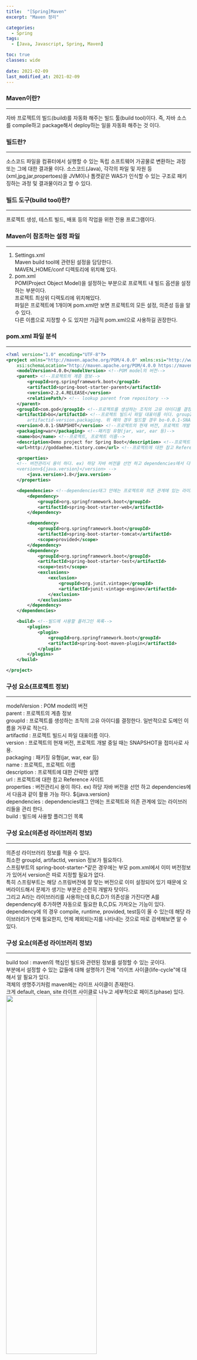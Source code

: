 ```yaml
---
title:  "[Spring]Maven"
excerpt: "Maven 정리"

categories:
  - Spring
tags:
  - [Java, Javascript, Spring, Maven]

toc: true
classes: wide
 
date: 2021-02-09
last_modified_at: 2021-02-09
---
```


### Maven이란?
---
자바 프로젝트의 빌드(build)를 자동화 해주는 빌드 툴(build tool)이다.
즉, 자바 소스를 compile하고 package해서 deploy하는 일을 자동화 해주는 것 이다.

### 빌드란?
---
소스코드 파일을 컴퓨터에서 실행할 수 있는 독립 소프트웨어 가공물로 변환하는 과정 또는 그에 대한 결과물 이다.
소스코드(Java), 각각의 파일 및 자원 등(xml,jpg,jar,propertoes)을 JVM이나 톰캣같은 WAS가 인식할 수 있는 구조로 패키징하는 과정 및 결과물이라고 할 수 있다.

### 빌드 도구(build tool)란?
---
프로젝트 생성, 테스트 빌드, 배포 등의 작업을 위한 전용 프로그램이다.

### Maven이 참조하는 설정 파일
---
1. Settings.xml<br>
Maven build tool에 관련된 설정을 담당한다.<br>MAVEN_HOME/conf 디렉토리에 위치해 있다.<br>
2. pom.xml<br>
POM(Project Object Model)을 설정하는 부분으로 프로젝트 내 빌드 옵션을 설정하는 부분이다.<br>프로젝트 최상위 디렉토리에 위치해있다.<br>파일은 프로젝트에 1개이며 pom.xml만 보면 프로젝트의 모든 설정, 의존성 등을 알 수 있다.<br>다른 이름으로 지정할 수 도 있지만 가급적 pom.xml으로 사용하길 권장한다.

### pom.xml 파일 분석
---
```xml
<?xml version="1.0" encoding="UTF-8"?>
<project xmlns="http://maven.apache.org/POM/4.0.0" xmlns:xsi="http://www.w3.org/2001/XMLSchema-instance"
	xsi:schemaLocation="http://maven.apache.org/POM/4.0.0 https://maven.apache.org/xsd/maven-4.0.0.xsd">
	<modelVersion>4.0.0</modelVersion> <!--POM model의 버전-->
	<parent> <!--프로젝트의 계층 정보-->
		<groupId>org.springframework.boot</groupId>
		<artifactId>spring-boot-starter-parent</artifactId>
		<version>2.2.4.RELEASE</version>
		<relativePath/> <!-- lookup parent from repository -->
	</parent>
	<groupId>com.god</groupId> <!--프로젝트를 생성하는 조직의 고유 아이디를 결정한다. 일반적으로 도메인 이름을 거꾸로 적는다.-->
	<artifactId>bo</artifactId> <!--프로젝트 빌드시 파일 대표이름 이다. groupId 내에서 유일해야 한다.Maven을 이용하여 빌드시 다음과 같은 규칙으로 파일이 생성 된다.
		artifactid-version.packaging. 위 예의 경우 빌드할 경우 bo-0.0.1-SNAPSHOT.war 파일이 생성된다.-->
	<version>0.0.1-SNAPSHOT</version> <!--프로젝트의 현재 버전, 프로젝트 개발 중일 때는 SNAPSHOT을 접미사로 사용-->
	<packaging>war</packaging> <!--패키징 유형(jar, war, ear 등)-->
	<name>bo</name> <!--프로젝트, 프로젝트 이름-->
	<description>Demo project for Spring Boot</description> <!--프로젝트에 대한 간략한 설명-->
	<url>http://goddaehee.tistory.com</url> <!--프로젝트에 대한 참고 Reference 사이트-->

	<properties>
	<!-- 버전관리시 용이 하다. ex) 하당 자바 버전을 선언 하고 dependencies에서 다음과 같이 활용 가능 하다.
	<version>${java.version}</version> -->
		<java.version>1.8</java.version>
	</properties>

	<dependencies> <!--dependencies태그 안에는 프로젝트와 의존 관계에 있는 라이브러리들을 관리 한다.-->
		<dependency>
			<groupId>org.springframework.boot</groupId>
			<artifactId>spring-boot-starter-web</artifactId>
		</dependency>

		<dependency>
			<groupId>org.springframework.boot</groupId>
			<artifactId>spring-boot-starter-tomcat</artifactId>
			<scope>provided</scope>
		</dependency>
		<dependency>
			<groupId>org.springframework.boot</groupId>
			<artifactId>spring-boot-starter-test</artifactId>
			<scope>test</scope>
			<exclusions>
				<exclusion>
					<groupId>org.junit.vintage</groupId>
					<artifactId>junit-vintage-engine</artifactId>
				</exclusion>
			</exclusions>
		</dependency>
	</dependencies>

	<build> <!--빌드에 사용할 플러그인 목록-->
		<plugins>
			<plugin>
				<groupId>org.springframework.boot</groupId>
				<artifactId>spring-boot-maven-plugin</artifactId>
			</plugin>
		</plugins>
	</build>

</project>
```
### 구성 요소(프로젝트 정보)
---
modelVersion : POM model의 버전<br>
parent : 프로젝트의 계층 정보<br>
groupId : 프로젝트를 생성하는 조직의 고유 아이디를 결정한다. 일반적으로 도메인 이름을 거꾸로 적는다.<br>
artifactId : 프로젝트 빌드시 파일 대표이름 이다.<br>
version : 프로젝트의 현재 버전, 프로젝트 개발 중일 때는 SNAPSHOT을 접미사로 사용.<br>
packaging : 패키징 유형(jar, war, ear 등)<br>
name : 프로젝트, 프로젝트 이름<br>
description : 프로젝트에 대한 간략한 설명<br>
url : 프로젝트에 대한 참고 Reference 사이트<br>
properties : 버전관리시 용이 하다. ex) 하당 자바 버전을 선언 하고 dependencies에서 다음과 같이 활용 가능 하다.
<version>${java.version}</version><br>
dependencies : dependencies태그 안에는 프로젝트와 의존 관계에 있는 라이브러리들을 관리 한다.<br>
build : 빌드에 사용할 플러그인 목록

### 구성 요소(의존성 라이브러리 정보)
---
의존성 라이브러리 정보를 적을 수 있다.<br>
최소한 groupId, artifactId, version 정보가 필요하다.<br>
스프링부트의 spring-boot-starter-*같은 경우에는 부모 pom.xml에서 이미 버전정보가 있어서 version은 따로 지정할 필요가 없다.<br>특히 스프링부트는 해당 스프링버전에 잘 맞는 버전으로 이미 설정되어 있기 때문에 오버라이드해서 문제가 생기는 부분은 순전히 개발자 탓이다.<br>
그리고 A라는 라이브러리를 사용하는데 B,C,D가 의존성을 가진다면 A를 dependency에 추가하면 자동으로 필요한 B,C,D도 가져오는 기능이 있다.<br>
dependency에 <scope>의 경우 compile, runtime, provided, test등이 올 수 있는데 해당 라이브러리가 언제 필요한지, 언제 제외되는지를 나타내는 것으로 따로 검색해보면 알 수 있다.

### 구성 요소(의존성 라이브러리 정보)
---
build tool : maven의 핵심인 빌드와 관련된 정보를 설정할 수 있는 곳이다.<br>
<build> 부분에서 설정할 수 있는 값들에 대해 설명하기 전에 "라이프 사이클(life-cycle"에 대해서 알 필요가 있다.<br>
객체의 생명주기처럼 maven에는 라이프 사이클이 존재한다.<br>
크게 default, clean, site 라이프 사이클로 나누고 세부적으로 페이즈(phase) 있다.<br>
<img src="https://img1.daumcdn.net/thumb/R1280x0/?scode=mtistory2&fname=http%3A%2F%2Fcfile21.uf.tistory.com%2Fimage%2F999B12465BBC992C202A89" width="70%" height="50%" />
<br>
메이븐의 모든 기능은 플러그인(plugin)을 기반으로 동작한다.<br>
플러그인에서 실행할 수 있는 각각의 작업을 골(goal)이라하고 하나의 페이즈는 하나의 골과 연결되며, 하나의 플러그인에는 여러 개의 골이 있을 수 있다.<br>

### 라이프 사이클
---
mvn process-resources : resources:resources의 실행으로 resource 디렉토리에 있는 내용을 target/classes로 복사한다.<br>
mvn compile : compiler:compile의 실행으로 src/java 밑의 모든 자바 소스를 컴파일해서 target/classes로 복사<br>
mvn process-testResources, mvn test-compile : 이것은 위의 두 개가 src/java였다면 test/java의 내용을 target/test-classes로 복사. (참고로 test만 mvn test 명령을 내리면 라이프사이클상 원본 소스로 컴파일된다.)<br>
mvn test : surefire:test의 실행으로 target/test-classes에 있는 테스트케이스의 단위테스트를 진행한다. 결과를 target/surefire-reports에 생성한다.<br>
mvn package : target디렉토리 하위에 jar, war, ear등 패키지파일을 생성하고 이름은 <build>의 <finalName>의 값을 사용한다 지정되지 않았을 때는 아까 설명한 "artifactId-version.extention" 이름으로 생성<br>
mvn install : 로컬 저장소로 배포<br>
mvn deploy : 원격 저장소로 배포<br>
mvn clean : 빌드 과정에서 생긴 target 디렉토리 내용 삭제<br>
mvn site : target/site에 문서 사이트 생성<br>
mvn site-deploy : 문서 사이트를 서버로 배포<br>

위와 같은 진행 순서로 라이프 사이클이 진행된다.<br>

이제 <build>에서 설정할 수 있는 값을 확인해보자.<br>

<finalName> : 빌드 결과물(ex .jar) 이름 설정<br>

<resources> : 리소스(각종 설정 파일)의 위치를 지정할 수 있다.<br>

- <resource> : 없으면 기본으로 "src/main/resources"<br>

<testResources> : 테스트 리소스의 위치를 지정할 수 있다.<br>

- <testResource> : 없으면 기본으로 "src/test/resources"<br>

<Repositories> : 빌드할 때 접근할 저장소의 위치를 지정할 수 있다. 기본적으로 메이븐 중앙 저장소인 http://repo1.maven.org/maven2로 지정되어 있다.<br>

<outputDirectory> : 컴파일한 결과물 위치 값 지정, 기본 "target/classes"<br>

<testOutputDirectory> : 테스트 소스를 컴파일한 결과물 위치 값 지정, 기본 "target/test-classes"<br>

<plugin> : 어떠한 액션 하나를 담당하는 것으로 가장 중요하지만 들어가는 옵션은 제 각각이다. 다행인 것은 플러그인 형식에 대한 것은 안내가 나와있으니 그것을 참고해서 작성하면 된다.<br>

plugin이 작성되어 있다고 무조건 실행되는 것은 아니다. 명확한 것은 아니지만 따로 실행할 플러그인을 메이븐 명령어로 실행해야 하는 것으로 알고 있다.<br>

- <executions> : 플러그인 goal과 관련된 실행에 대한 설정<br>

- <configuration> : 플러그인에서 필요한 설정 값 지정<br>

### apache CXF를 이용한 code generate 플러그인은 아래에서 소개되고 사용한다.
---
http://cxf.apache.org/docs/maven-cxf-codegen-plugin-wsdl-to-java.html<br>

```xml
<plugin>
    <groupId>org.apache.cxf</groupId>
    <artifactId>cxf-codegen-plugin</artifactId>
    <version>${cxf.version}</version>
    <executions>
        <execution>
            <id>generate-sources</id>
            <phase>generate-sources</phase>
            <configuration>
                <sourceRoot>${project.build.directory}/generated/cxf</sourceRoot>
                <wsdlOptions>
                    <wsdlOption>
                        <wsdl>${basedir}/src/main/resources/myService.wsdl</wsdl>
                    </wsdlOption>
                </wsdlOptions>
            </configuration>
            <goals>
                <goal>wsdl2java</goal>
            </goals>
        </execution>
    </executions>
</plugin>
```

### 배포
---

```xml
<project>
  ...
  <distributionManagement>
    <site>
      <id>website</id>
      <url>scp://www.mycompany.com/www/docs/project/</url>
    </site>
  </distributionManagement>
  ...
</project>
```
사이트로 배포할 때 위와 같이 설정할 수도 있다.

### 번외. <Parent> pom.xml 상속
---
Parent : pom.xml은 상속을 받을 수 있다.<br>
스프링부트의 경우 부모 pom.xml에 자주 사용하는 라이브러리들의 버전정보나 dependency들을 이미 가지고 있어서 참조하기 편리하다.<br>
참고로 super pom.xml이라는 것이 있다.<br>
모든 pom.xml이 기본적으로 상속하고 있는 부모 설정파일로 이것 때문에 기본으로 생성된 pom.xml에 별 내용이 없어도 잘 처리한다.<br>
물론 생성된 pom.xml에서 설정 값을 오버라이드하면 super pom.xml 내용을 변경할 수 있다.

##### 참고한 사이트
---

```
https://goddaehee.tistory.com/199
https://jeong-pro.tistory.com/168
```